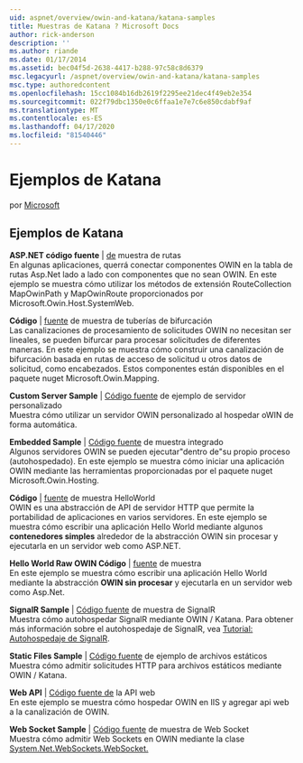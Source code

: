 ```yaml
---
uid: aspnet/overview/owin-and-katana/katana-samples
title: Muestras de Katana ? Microsoft Docs
author: rick-anderson
description: ''
ms.author: riande
ms.date: 01/17/2014
ms.assetid: bec04f5d-2638-4417-b288-97c58c8d6379
msc.legacyurl: /aspnet/overview/owin-and-katana/katana-samples
msc.type: authoredcontent
ms.openlocfilehash: 15cc1084b16db2619f2295ee21dec4f49eb2e354
ms.sourcegitcommit: 022f79dbc1350e0c6ffaa1e7e7c6e850cdabf9af
ms.translationtype: MT
ms.contentlocale: es-ES
ms.lasthandoff: 04/17/2020
ms.locfileid: "81540446"
---
```

# <a name="katana-samples"></a>Ejemplos de Katana

por [Microsoft](https://github.com/microsoft)

## <a name="katana-samples"></a>Ejemplos de Katana

**ASP.NET código fuente** | [de](https://github.com/aspnet/samples/tree/master/samples/aspnet/Katana/AspNetRoutes) muestra de rutas  
En algunas aplicaciones, querrá conectar componentes OWIN en la tabla de rutas Asp.Net lado a lado con componentes que no sean OWIN. En este ejemplo se muestra cómo utilizar los métodos de extensión RouteCollection MapOwinPath y MapOwinRoute proporcionados por Microsoft.Owin.Host.SystemWeb.

**Código** | [fuente](https://github.com/aspnet/samples/tree/master/samples/aspnet/Katana/BranchingPipelines) de muestra de tuberías de bifurcación  
Las canalizaciones de procesamiento de solicitudes OWIN no necesitan ser lineales, se pueden bifurcar para procesar solicitudes de diferentes maneras. En este ejemplo se muestra cómo construir una canalización de bifurcación basada en rutas de acceso de solicitud u otros datos de solicitud, como encabezados. Estos componentes están disponibles en el paquete nuget Microsoft.Owin.Mapping.

**Custom Server Sample** | [Código fuente](https://github.com/aspnet/samples/tree/master/samples/aspnet/Katana/CustomServer) de ejemplo de servidor personalizado   
Muestra cómo utilizar un servidor OWIN personalizado al hospedar oWIN de forma automática.

**Embedded Sample** | [Código fuente](https://github.com/aspnet/samples/tree/master/samples/aspnet/Katana/Embedded) de muestra integrado  
Algunos servidores OWIN se pueden ejecutar&quot;dentro de&quot;su propio proceso (autohospedado). En este ejemplo se muestra cómo iniciar una aplicación OWIN mediante las herramientas proporcionadas por el paquete nuget Microsoft.Owin.Hosting.

**Código** | [fuente](https://github.com/aspnet/samples/tree/master/samples/aspnet/Katana/HelloWorld) de muestra HelloWorld  
OWIN es una abstracción de API de servidor HTTP que permite la portabilidad de aplicaciones en varios servidores. En este ejemplo se muestra cómo escribir una aplicación Hello World mediante algunos **contenedores simples** alrededor de la abstracción OWIN sin procesar y ejecutarla en un servidor web como ASP.NET.

**Hello World Raw OWIN Código** | [fuente](https://github.com/aspnet/samples/tree/master/samples/aspnet/Katana/HelloWorldRawOwin) de muestra  
En este ejemplo se muestra cómo escribir una aplicación Hello World mediante la abstracción **OWIN sin procesar** y ejecutarla en un servidor web como Asp.Net.

**SignalR Sample** | [Código fuente](https://github.com/aspnet/samples/tree/master/samples/aspnet/Katana/SignalR) de muestra de SignalR  
Muestra cómo autohospedar SignalR mediante OWIN / Katana. Para obtener más información sobre el autohospedaje de SignalR, vea [Tutorial: Autohospedaje de SignalR](../../../signalr/overview/deployment/tutorial-signalr-self-host.md).

**Static Files Sample** | [Código fuente](https://github.com/aspnet/samples/tree/master/samples/aspnet/Katana/StaticFilesSample) de ejemplo de archivos estáticos   
Muestra cómo admitir solicitudes HTTP para archivos estáticos mediante OWIN / Katana.

**Web API** | [Código fuente de](https://github.com/aspnet/samples/tree/master/samples/aspnet/Katana/WebApi) la API web   
En este ejemplo se muestra cómo hospedar OWIN en IIS y agregar api web a la canalización de OWIN.

**Web Socket Sample** | [Código fuente](https://github.com/aspnet/samples/tree/master/samples/aspnet/Katana/WebSocketSample) de muestra de Web Socket   
Muestra cómo admitir Web Sockets en OWIN mediante la clase [System.Net.WebSockets.WebSocket.](https://msdn.microsoft.com/library/system.net.websockets.websocket(v=vs.110).aspx)
